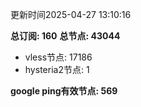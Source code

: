 更新时间2025-04-27 13:10:16

**总订阅: 160**
**总节点: 43044**
- vless节点: 17186
- hysteria2节点: 1

**google ping有效节点: 569**

